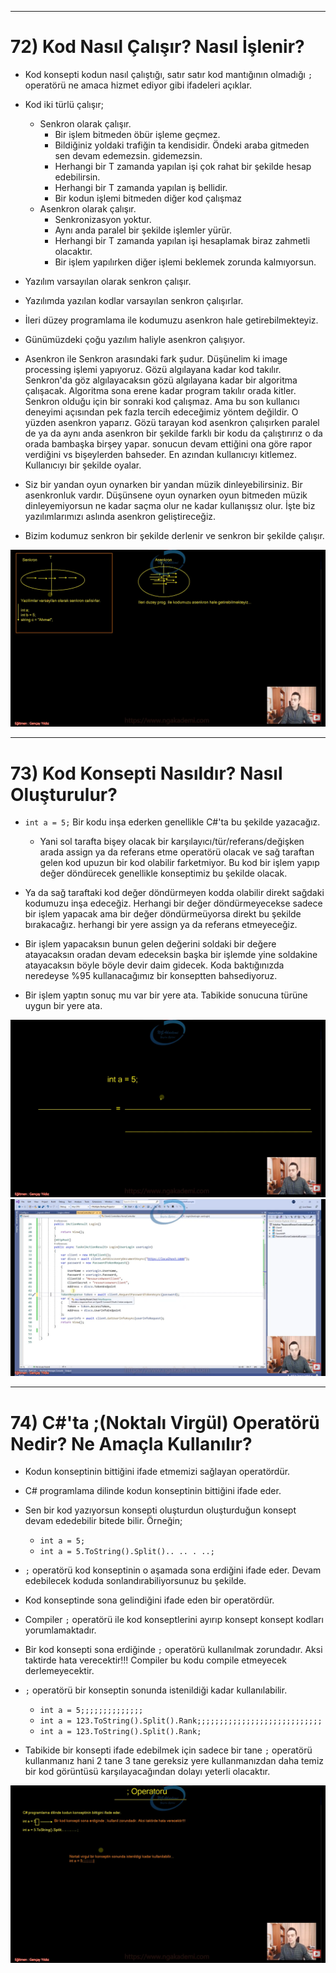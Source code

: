 ***
# 72) Kod Nasıl Çalışır? Nasıl İşlenir?
- Kod konsepti kodun nasıl çalıştığı, satır satır kod mantığının olmadığı `;` operatörü ne amaca hizmet ediyor gibi ifadeleri açıklar.

- Kod iki türlü çalışır;
    * Senkron olarak çalışır.
        - Bir işlem bitmeden öbür işleme geçmez.
        - Bildiğiniz yoldaki trafiğin ta kendisidir. Öndeki araba gitmeden sen devam edemezsin. gidemezsin.
        - Herhangi bir T zamanda yapılan işi çok rahat bir şekilde hesap edebilirsin. 
        - Herhangi bir T zamanda yapılan iş bellidir.
        - Bir kodun işlemi bitmeden diğer kod çalışmaz
    * Asenkron olarak çalışır.
        - Senkronizasyon yoktur.
        - Aynı anda paralel bir şekilde işlemler yürür.
        - Herhangi bir T zamanda yapılan işi hesaplamak biraz zahmetli olacaktır. 
        - Bir işlem yapılırken diğer işlemi beklemek zorunda kalmıyorsun.
        

- Yazılım varsayılan olarak senkron çalışır.

- Yazılımda yazılan kodlar varsayılan senkron çalışırlar.

- İleri düzey programlama ile kodumuzu asenkron hale getirebilmekteyiz.

- Günümüzdeki çoğu yazılım haliyle asenkron çalışıyor.

- Asenkron ile Senkron arasındaki fark şudur. Düşünelim ki image processing işlemi yapıyoruz. Gözü algılayana kadar kod takılır. Senkron'da göz algılayacaksın gözü algılayana kadar bir algoritma çalışacak. Algoritma sona erene kadar program takılır orada kitler. Senkron olduğu için bir sonraki kod çalışmaz. Ama bu son kullanıcı deneyimi açısından pek fazla tercih edeceğimiz yöntem değildir. O yüzden asenkron yaparız. Gözü tarayan kod asenkron çalışırken paralel de ya da aynı anda asenkron bir şekilde farklı bir kodu da çalıştırırız o da orada bambaşka birşey yapar. sonucun devam ettiğini ona göre rapor verdiğini vs bişeylerden bahseder. En azından kullanıcıyı kitlemez. Kullanıcıyı bir şekilde oyalar.

- Siz bir yandan oyun oynarken bir yandan müzik dinleyebilirsiniz. Bir asenkronluk vardır. Düşünsene oyun oynarken oyun bitmeden müzik dinleyemiyorsun ne kadar saçma olur ne kadar kullanışsız olur. İşte biz yazılımlarımızı aslında asenkron geliştireceğiz.

- Bizim kodumuz senkron bir şekilde derlenir ve senkron bir şekilde çalışır.

<img src="1.png" width="auto">

***
# 73) Kod Konsepti Nasıldır? Nasıl Oluşturulur?
- `int a = 5;` Bir kodu inşa ederken genellikle C#'ta bu şekilde yazacağız.
    * Yani sol tarafta bişey olacak bir karşılayıcı/tür/referans/değişken arada assign ya da referans etme operatörü olacak ve sağ taraftan gelen kod upuzun bir kod olabilir farketmiyor. Bu kod bir işlem yapıp değer döndürecek genellikle konseptimiz bu şekilde olacak.

- Ya da sağ taraftaki kod değer döndürmeyen kodda olabilir direkt sağdaki kodumuzu inşa edeceğiz. Herhangi bir değer döndürmeyecekse sadece bir işlem yapacak ama bir değer döndürmeüyorsa direkt bu şekilde bırakacağız. herhangi bir yere assign ya da referans etmeyeceğiz.

- Bir işlem yapacaksın bunun gelen değerini soldaki bir değere atayacaksın oradan devam edeceksin başka bir işlemde yine soldakine atayacaksın böyle böyle devir daim gidecek. Koda baktığınızda neredeyse %95 kullanacağımız bir konseptten bahsediyoruz. 

- Bir işlem yaptın sonuç mu var bir yere ata. Tabikide sonucuna türüne uygun bir yere ata.

<img src="2.png" width="auto">
<img src="3.png" width="auto">

***
# 74) C#'ta ;(Noktalı Virgül) Operatörü Nedir? Ne Amaçla Kullanılır?
- Kodun konseptinin bittiğini ifade etmemizi sağlayan operatördür.

- C# programlama dilinde kodun konseptinin bittiğini ifade eder.

- Sen bir kod yazıyorsun konsepti oluşturdun oluşturduğun konsept devam ededebilir bitede bilir. Örneğin;
    * `int a = 5;` 
    * `int a = 5.ToString().Split().. .. . ..;`

- `;` operatörü kod konseptinin o aşamada sona erdiğini ifade eder. Devam edebilecek koduda sonlandırabiliyorsunuz bu şekilde.

- Kod konseptinde sona gelindiğini ifade eden bir operatördür.

- Compiler `;` operatörü ile kod konseptlerini ayırıp konsept konsept kodları yorumlamaktadır. 

- Bir kod konsepti sona erdiğinde `;` operatörü kullanılmak zorundadır. Aksi taktirde hata verecektir!!! Compiler bu kodu compile etmeyecek derlemeyecektir.

- `;` operatörü bir konseptin sonunda istenildiği kadar kullanılabilir.
    * `int a = 5;;;;;;;;;;;;;;`
    * `int a = 123.ToString().Split().Rank;;;;;;;;;;;;;;;;;;;;;;;;;;;;`
    * `int a = 123.ToString().Split().Rank;`

- Tabikide bir konsepti ifade edebilmek için sadece bir tane `;` operatörü kullanmanız hani 2 tane 3 tane gereksiz yere kullanmanızdan daha temiz bir kod görüntüsü karşılayacağından dolayı yeterli olacaktır.

<img src="4.png" width="auto">